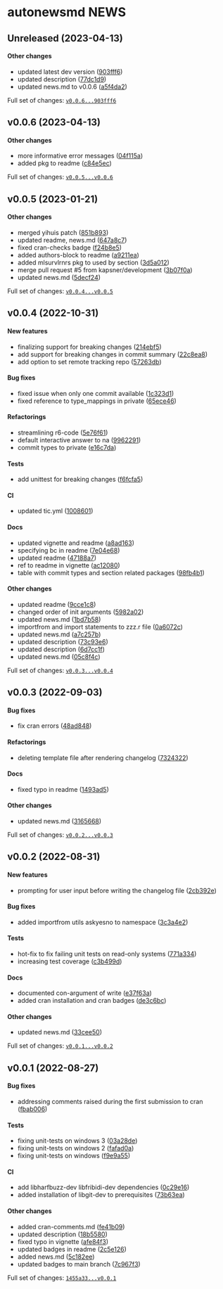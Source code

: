
# autonewsmd NEWS

## Unreleased (2023-04-13)

#### Other changes

-   updated latest dev version
    ([903fff6](https://github.com/kapsner/autonewsmd/tree/903fff66efc2114f822971022343f3b96389ff9c))
-   updated description
    ([77dc1d9](https://github.com/kapsner/autonewsmd/tree/77dc1d9d64b821d036e50f0c565c9c9abf91bf4e))
-   updated news.md to v0.0.6
    ([a5f4da2](https://github.com/kapsner/autonewsmd/tree/a5f4da2cc998e36ee5dfd4fa7635ec9d0364067e))

Full set of changes:
[`v0.0.6...903fff6`](https://github.com/kapsner/autonewsmd/compare/v0.0.6...903fff6)

## v0.0.6 (2023-04-13)

#### Other changes

-   more informative error messages
    ([04f115a](https://github.com/kapsner/autonewsmd/tree/04f115aad0cb53c517e0e04cce08b8e53f07b939))
-   added pkg to readme
    ([c84e5ec](https://github.com/kapsner/autonewsmd/tree/c84e5ecec14804c9775ef512822dd4aeb6b977d6))

Full set of changes:
[`v0.0.5...v0.0.6`](https://github.com/kapsner/autonewsmd/compare/v0.0.5...v0.0.6)

## v0.0.5 (2023-01-21)

#### Other changes

-   merged yihuis patch
    ([851b893](https://github.com/kapsner/autonewsmd/tree/851b893cd39bd7fee18249bcf5a1a7b4e5f4e803))
-   updated readme, news.md
    ([647a8c7](https://github.com/kapsner/autonewsmd/tree/647a8c7e26e7d95f57a204683c7767541980e380))
-   fixed cran-checks badge
    ([f24b8e5](https://github.com/kapsner/autonewsmd/tree/f24b8e55fa4e376b7d2bca039b66d831310d51d4))
-   added authors-block to readme
    ([a9211ea](https://github.com/kapsner/autonewsmd/tree/a9211ea4994e5d53aff9989f43afbb33a094a094))
-   added mlsurvlrnrs pkg to used by section
    ([3d5a012](https://github.com/kapsner/autonewsmd/tree/3d5a012643fd6bedb54e23ffd870d6447cadbb63))
-   merge pull request #5 from kapsner/development
    ([3b07f0a](https://github.com/kapsner/autonewsmd/tree/3b07f0afe953e11194b81fcf0ada306dee191bb3))
-   updated news.md
    ([5decf24](https://github.com/kapsner/autonewsmd/tree/5decf248ec4b12bcdc54baeedf631075657fad5a))

Full set of changes:
[`v0.0.4...v0.0.5`](https://github.com/kapsner/autonewsmd/compare/v0.0.4...v0.0.5)

## v0.0.4 (2022-10-31)

#### New features

-   finalizing support for breaking changes
    ([214ebf5](https://github.com/kapsner/autonewsmd/tree/214ebf5fd07cad4a1b8556bd18272c3432b5bf6e))
-   add support for breaking changes in commit summary
    ([22c8ea8](https://github.com/kapsner/autonewsmd/tree/22c8ea87e0618979d2453dccd5483805a117929d))
-   add option to set remote tracking repo
    ([57263db](https://github.com/kapsner/autonewsmd/tree/57263dbc4f12387ce4371e005b961ae661606e0a))

#### Bug fixes

-   fixed issue when only one commit available
    ([1c323d1](https://github.com/kapsner/autonewsmd/tree/1c323d115274b09fe9e05695ed95a89084a3cd6a))
-   fixed reference to type_mappings in private
    ([65ece46](https://github.com/kapsner/autonewsmd/tree/65ece468574594c8377e2db2d621a490af6979cd))

#### Refactorings

-   streamlining r6-code
    ([5e76f61](https://github.com/kapsner/autonewsmd/tree/5e76f611cd1d65600e4050bc33a65bedfb7352df))
-   default interactive answer to na
    ([9962291](https://github.com/kapsner/autonewsmd/tree/9962291181d1e78baba06a6748ab3a64cbab5ae2))
-   commit types to private
    ([e16c7da](https://github.com/kapsner/autonewsmd/tree/e16c7daad2daee2772efda449f067ced3a40f8bf))

#### Tests

-   add unittest for breaking changes
    ([f6fcfa5](https://github.com/kapsner/autonewsmd/tree/f6fcfa5646b7f8b01bb2affce0e5d8ca0b430c96))

#### CI

-   updated tic.yml
    ([1008601](https://github.com/kapsner/autonewsmd/tree/1008601607514c6ed4a6b0f3088aa0a503935158))

#### Docs

-   updated vignette and readme
    ([a8ad163](https://github.com/kapsner/autonewsmd/tree/a8ad163778ec524ce3cf21df026d1f26fd4a6086))
-   specifying bc in readme
    ([7e04e68](https://github.com/kapsner/autonewsmd/tree/7e04e6861f52ad28994a8a3d2b2fa77cfba635da))
-   updated readme
    ([47188a7](https://github.com/kapsner/autonewsmd/tree/47188a747936f6f08524b91acb90845c7dfb9856))
-   ref to readme in vignette
    ([ac12080](https://github.com/kapsner/autonewsmd/tree/ac12080678bbf3f35a62c5b71ec71ef9af870de1))
-   table with commit types and section related packages
    ([98fb4b1](https://github.com/kapsner/autonewsmd/tree/98fb4b1d678c224326833452bf6098ca9459e429))

#### Other changes

-   updated readme
    ([9cce1c8](https://github.com/kapsner/autonewsmd/tree/9cce1c8a3304cec9cceaaf30573b51c516042462))
-   changed order of init arguments
    ([5982a02](https://github.com/kapsner/autonewsmd/tree/5982a0207528b11c1349d3dce2adfa5fc6293334))
-   updated news.md
    ([1bd7b58](https://github.com/kapsner/autonewsmd/tree/1bd7b58f6c072f1f05aead7eb62d65f63c113d7b))
-   importfrom and import statements to zzz.r file
    ([0a6072c](https://github.com/kapsner/autonewsmd/tree/0a6072c3f70542858ece2aa66c8b8760a2cef25c))
-   updated news.md
    ([a7c257b](https://github.com/kapsner/autonewsmd/tree/a7c257b288092a4f29fdd992639668aa9ca51d3b))
-   updated description
    ([73c93e6](https://github.com/kapsner/autonewsmd/tree/73c93e6afc3f8e542abf5e91ba9c322020a7e5a2))
-   updated description
    ([6d7cc1f](https://github.com/kapsner/autonewsmd/tree/6d7cc1f45359163d2b592b0958c5f610078e4aa9))
-   updated news.md
    ([05c8f4c](https://github.com/kapsner/autonewsmd/tree/05c8f4c3eb7ae38ff6eed8ac9c5c6349489f13d2))

Full set of changes:
[`v0.0.3...v0.0.4`](https://github.com/kapsner/autonewsmd/compare/v0.0.3...v0.0.4)

## v0.0.3 (2022-09-03)

#### Bug fixes

-   fix cran errors
    ([48ad848](https://github.com/kapsner/autonewsmd/tree/48ad8480a22cb2a4ef41c7dd3586cbff0b0d3141))

#### Refactorings

-   deleting template file after rendering changelog
    ([7324322](https://github.com/kapsner/autonewsmd/tree/7324322da4384cffac947c7f9354e8c65b6ea78f))

#### Docs

-   fixed typo in readme
    ([1493ad5](https://github.com/kapsner/autonewsmd/tree/1493ad54f96b1ac8930297ae25633bb40aa37447))

#### Other changes

-   updated news.md
    ([3165668](https://github.com/kapsner/autonewsmd/tree/31656683c9e510ee7f78cee8bffc6100a9538a50))

Full set of changes:
[`v0.0.2...v0.0.3`](https://github.com/kapsner/autonewsmd/compare/v0.0.2...v0.0.3)

## v0.0.2 (2022-08-31)

#### New features

-   prompting for user input before writing the changelog file
    ([2cb392e](https://github.com/kapsner/autonewsmd/tree/2cb392e0cfdf6505447f770871252742371ad44d))

#### Bug fixes

-   added importfrom utils askyesno to namespace
    ([3c3a4e2](https://github.com/kapsner/autonewsmd/tree/3c3a4e26f8f33dca021c5cee0d8bc2f8b41b3b84))

#### Tests

-   hot-fix to fix failing unit tests on read-only systems
    ([771a334](https://github.com/kapsner/autonewsmd/tree/771a33466c1e9a7940b9cd544299f696de7d87d0))
-   increasing test coverage
    ([c3b499d](https://github.com/kapsner/autonewsmd/tree/c3b499d8b9b3a3dff76baeaa2ee658e864ae846b))

#### Docs

-   documented con-argument of write
    ([e37f63a](https://github.com/kapsner/autonewsmd/tree/e37f63a761e1cb38c69879c8627398bc3badbb82))
-   added cran installation and cran badges
    ([de3c6bc](https://github.com/kapsner/autonewsmd/tree/de3c6bc2b5a958a8dd2f3d3efd02901a53731073))

#### Other changes

-   updated news.md
    ([33cee50](https://github.com/kapsner/autonewsmd/tree/33cee507c8b2d4d933fa38c095d39394662ffbf6))

Full set of changes:
[`v0.0.1...v0.0.2`](https://github.com/kapsner/autonewsmd/compare/v0.0.1...v0.0.2)

## v0.0.1 (2022-08-27)

#### Bug fixes

-   addressing comments raised during the first submission to cran
    ([fbab006](https://github.com/kapsner/autonewsmd/tree/fbab006658f4a26b4112e5413af5f3da88bd68bb))

#### Tests

-   fixing unit-tests on windows 3
    ([03a28de](https://github.com/kapsner/autonewsmd/tree/03a28deb949360ca900b163166d3bc0de0ba8030))
-   fixing unit-tests on windows 2
    ([fafad0a](https://github.com/kapsner/autonewsmd/tree/fafad0ac6a6a55ea32eefbcab19952e5dffa14e3))
-   fixing unit-tests on windows
    ([f9e9a55](https://github.com/kapsner/autonewsmd/tree/f9e9a55d61ef13fd0e6ce0ac43d612dac8a33ac2))

#### CI

-   add libharfbuzz-dev libfribidi-dev dependencies
    ([0c29e16](https://github.com/kapsner/autonewsmd/tree/0c29e16decfced092530918eb1411064c263754f))
-   added installation of libgit-dev to prerequisites
    ([73b63ea](https://github.com/kapsner/autonewsmd/tree/73b63ea32d255e6f2b697124059e05c4affd9294))

#### Other changes

-   added cran-comments.md
    ([fe41b09](https://github.com/kapsner/autonewsmd/tree/fe41b09a48d99692139253a27b2281badf2710b5))
-   updated description
    ([18b5580](https://github.com/kapsner/autonewsmd/tree/18b558032c7cd5e8619afe7a1da6f0ddbc1fc9b5))
-   fixed typo in vignette
    ([afe84f3](https://github.com/kapsner/autonewsmd/tree/afe84f3748e4c504b90f878c78e4edd2f6c76503))
-   updated badges in readme
    ([2c5e126](https://github.com/kapsner/autonewsmd/tree/2c5e126abdb69978640166ced935601de406e025))
-   added news.md
    ([5c182ee](https://github.com/kapsner/autonewsmd/tree/5c182eedbfd3dd26383aff59663c7e1ab6262973))
-   updated badges to main branch
    ([7c967f3](https://github.com/kapsner/autonewsmd/tree/7c967f3424fdd88390792d3a3053902349974153))

Full set of changes:
[`1455a33...v0.0.1`](https://github.com/kapsner/autonewsmd/compare/1455a33...v0.0.1)
